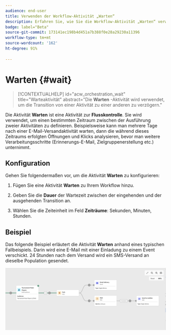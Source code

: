 ```yaml
---
audience: end-user
title: Verwenden der Workflow-Aktivität „Warten“
description: Erfahren Sie, wie Sie die Workflow-Aktivität „Warten“ verwenden.
badge: label="Beta"
source-git-commit: 173141ec198b4d451a7b388f0e28a29230a11396
workflow-type: tm+mt
source-wordcount: '162'
ht-degree: 91%

---
```



# Warten {#wait}


>[!CONTEXTUALHELP]
>id="acw_orchestration_wait"
>title="Warteaktivität"
>abstract="Die **Warten** -Aktivität wird verwendet, um die Transition von einer Aktivität zu einer anderen zu verzögern."


Die Aktivität **Warten** ist eine Aktivität zur **Flusskontrolle**. Sie wird verwendet, um einen bestimmten Zeitraum zwischen der Ausführung zweier Aktivitäten zu definieren. Beispielsweise kann man mehrere Tage nach einer E-Mail-Versandaktivität warten, dann die während dieses Zeitraums erfolgten Öffnungen und Klicks analysieren, bevor man weitere Verarbeitungsschritte (Erinnerungs-E-Mail, Zielgruppenerstellung etc.) unternimmt.

## Konfiguration    

Gehen Sie folgendermaßen vor, um die Aktivität **Warten** zu konfigurieren:

1. Fügen Sie eine Aktivität **Warten** zu Ihrem Workflow hinzu.

1. Geben Sie die **Dauer** der Wartezeit zwischen der eingehenden und der ausgehenden Transition an.

1. Wählen Sie die Zeiteinheit im Feld **Zeiträume**: Sekunden, Minuten, Stunden.

## Beispiel

Das folgende Beispiel erläutert die Aktivität **Warten** anhand eines typischen Fallbeispiels. Darin wird eine E-Mail mit einer Einladung zu einem Event verschickt. 24 Stunden nach dem Versand wird ein SMS-Versand an dieselbe Population gesendet.

![](../assets/workflow-wait-example.png)
